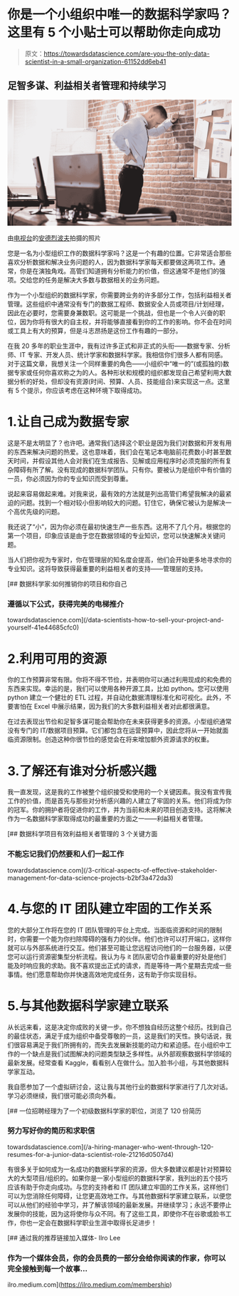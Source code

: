# 你是一个小组织中唯一的数据科学家吗？这里有 5 个小贴士可以帮助你走向成功

> 原文：<https://towardsdatascience.com/are-you-the-only-data-scientist-in-a-small-organization-61152dd6eb41>

## 足智多谋、利益相关者管理和持续学习

![](img/25ca06140dfa4efb51713311664caf10.png)

由[电视台](https://www.canva.com/)的[安德烈波夫](https://www.canva.com/design/DAE24ijrMZI/YjWaludFmC0_jNR83iGzZQ/edit#)拍摄的照片

您是一名为小型组织工作的数据科学家吗？这是一个有趣的位置。它非常适合那些喜欢分析数据和解决业务问题的人，因为数据科学家每天都要做这两项工作。通常，你是在演独角戏。高管们知道拥有分析能力的价值，但这通常不是他们的强项。交给您的任务是解决大多数与数据相关的业务问题。

作为一个小型组织的数据科学家，你需要跨业务的许多部分工作，包括利益相关者管理。这些组织中通常没有专门的数据工程师、数据安全人员或项目/计划经理，因此在必要时，您需要身兼数职。这可能是一个挑战，但也是一个令人兴奋的职位，因为你将有很大的自主权，并将能够直接看到你的工作的影响。你不会在时间或工具上有大的预算，但是斗志昂扬是这份工作有趣的一部分。

在我 20 多年的职业生涯中，我有过许多正式和非正式的头衔——数据专家、分析师、IT 专家、开发人员、统计学家和数据科学家。我相信你们很多人都有同感。对于这篇文章，我想关注一个同样重要的角色——小组织中“唯一的”(或孤独的)数据专家或任何你喜欢称之为的人。各种形状和规模的组织都发现自己希望利用大数据分析的好处，但却没有资源(时间、预算、人员、技能组合)来实现这一点。这里有 5 个提示，你应该考虑在这种环境下取得成功。

# 1.让自己成为数据专家

这是不是太明显了？也许吧。通常我们选择这个职业是因为我们对数据和开发有用的东西来解决问题的热爱。这也意味着，我们会在笔记本电脑前花费数小时甚至数天时间，并假设其他人会对我们在生成报告、见解或应用程序时必须克服的所有复杂障碍有所了解。没有现成的数据科学团队。只有你。要被认为是组织中有价值的一员，你必须因为你的专业知识而受到尊重。

说起来容易做起来难。对我来说，最有效的方法就是列出高管们希望我解决的最紧迫的问题。找到一个相对较小但影响较大的问题。钉住它，确保它被认为是解决一个高优先级的问题。

我还说了“小”，因为你必须在最初快速生产一些东西。这用不了几个月。根据您的第一个项目，印象应该是由于您在数据领域的专业知识，您可以快速解决关键问题。

当人们把你视为专家时，你在管理层的知名度会提高，他们会开始更多地寻求你的专业知识。这将导致获得最重要的利益相关者的支持——管理层的支持。

[](/data-scientists-how-to-sell-your-project-and-yourself-41e44685cfc0) [## 数据科学家:如何推销你的项目和你自己

### 遵循以下公式，获得完美的电梯推介

towardsdatascience.com](/data-scientists-how-to-sell-your-project-and-yourself-41e44685cfc0) 

# 2.利用可用的资源

你的工作预算非常有限。你将不得不节俭，并表明你可以通过利用现成的和免费的东西来实现。幸运的是，我们可以使用各种开源工具，比如 python。您可以使用 python 建立一个健壮的 ETL 过程，并自动化数据清理标准化和可视化。此外，不要害怕在 Excel 中展示结果，因为我们的大多数利益相关者对此都很满意。

在过去表现出节俭和足智多谋可能会帮助你在未来获得更多的资源。小型组织通常没有专门的 IT/数据项目预算。它们都包含在运营预算中，因此您将从一开始就面临资源限制。创造这种你很节俭的感觉会在将来增加额外资源请求的权重。

# 3.了解还有谁对分析感兴趣

我一直发现，这是我的工作被整个组织接受和使用的一个关键因素。我没有宣传我工作的价值，而是首先与那些对分析感兴趣的人建立了牢固的关系。他们将成为你的冠军。你的拥护者将促进你的工作，并为当前和未来的项目创造支持。这将解决作为一名数据科学家取得成功的最重要的方面之一——利益相关者管理。

[](/3-critical-aspects-of-effective-stakeholder-management-for-data-science-projects-b2bf3a472da3) [## 数据科学项目有效利益相关者管理的 3 个关键方面

### 不能忘记我们仍然要和人们一起工作

towardsdatascience.com](/3-critical-aspects-of-effective-stakeholder-management-for-data-science-projects-b2bf3a472da3) 

# 4.与您的 IT 团队建立牢固的工作关系

您的大部分工作将在您的 IT 团队管理的平台上完成。当面临资源和时间的限制时，你需要一个能为你扫除障碍的强有力的伙伴。他们也许可以打开端口，这样你就可以与外部系统进行交互。他们甚至可能让您远程访问他们的一台服务器，以便您可以运行资源密集型分析流程。我认为与 it 团队密切合作最重要的好处是他们能及时响应我的求助。我不喜欢提出正式的请求，而是等待一两个星期去完成一些事情。他们愿意帮助你并快速高效地完成任务，这有助于你实现目标。

# 5.与其他数据科学家建立联系

从长远来看，这是决定你成败的关键一步。你不想独自经历这整个经历。找到自己的最佳状态，满足于成为组织中备受尊敬的一员，这是我们的天性。换句话说，我们很容易满足于我们所拥有的，而失去发展新技能的动力和紧迫感。在小组织中工作的一个缺点是我们试图解决的问题类型缺乏多样性。从外部观察数据科学领域的最新发展。经常查看 Kaggle，看看别人在做什么。加入脸书小组，与其他数据科学家互动。

我自愿参加了一个虚拟研讨会，这让我与其他行业的数据科学家进行了几次对话。学习必须继续，我们很可能必须向外看。

[](/a-hiring-manager-who-went-through-120-resumes-for-a-junior-data-scientist-role-21216d0507d4) [## 一位招聘经理为了一个初级数据科学家的职位，浏览了 120 份简历

### 努力写好你的简历和求职信

towardsdatascience.com](/a-hiring-manager-who-went-through-120-resumes-for-a-junior-data-scientist-role-21216d0507d4) 

有很多关于如何成为一名成功的数据科学家的资源，但大多数建议都是针对预算较大的大型项目/组织的。如果你是一家小型组织的数据科学家，我列出的五个技巧应该有助于你走向成功。与您的支持者和 IT 团队建立牢固的工作关系，这样他们可以为您消除任何障碍，让您更高效地工作。与其他数据科学家建立联系，以便您可以从他们的经验中学习，并了解该领域的最新发展。并继续学习；永远不要停止发展你的技能，因为这将使你与众不同。有了这些工具，即使你不在谷歌或脸书工作，你也一定会在数据科学职业生涯中取得长足进步！

[](https://ilro.medium.com/membership) [## 通过我的推荐链接加入媒体- Ilro Lee

### 作为一个媒体会员，你的会员费的一部分会给你阅读的作家，你可以完全接触到每一个故事…

ilro.medium.com](https://ilro.medium.com/membership)